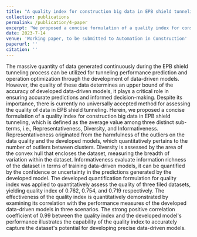 ```yaml
---
title: "A quality index for construction big data in EPB shield tunneling"
collection: publications
permalink: /publication/4-paper
excerpt: 'We proposed a concise formulation of a quality index for construction big data in EPB shield tunneling, which is defined as the average value among three distinct sub-terms, i.e., Representativeness, Diversity, and Informativeness.'
date: 2023-7-14
venue: 'Working paper, to be submitted to Automation in Construction'
paperurl: ''
citation: ''
---
```

The massive quantity of data generated continuously during the EPB shield tunneling process can be utilized for tunneling performance prediction and operation optimization through the development of data-driven models. However, the quality of these data determines an upper bound of the accuracy of developed data-driven models, it plays a critical role in ensuring accurate predictions and informed decision-making. Despite its importance, there is currently no universally accepted method for assessing the quality of data in EPB shield tunneling. Herein, we proposed a concise formulation of a quality index for construction big data in EPB shield tunneling, which is defined as the average value among three distinct sub-terms, i.e., Representativeness, Diversity, and Informativeness. Representativeness originated from the harmfulness of the outliers on the data quality and the developed models, which quantitatively pertains to the number of outliers between clusters. Diversity is assessed by the area of the convex hull that encloses the dataset, measuring the breadth of variation within the dataset. Informativeness evaluate information richness of the dataset in terms of training data-driven models, it can be quantified by the confidence or uncertainty in the predictions generated by the developed model. The developed quantification formulation for quality index was applied to quantitatively assess the quality of three filed datasets, yielding quality index of 0.762, 0.754, and 0.719 respectively. The effectiveness of the quality index is quantitatively demonstrated by examining its correlation with the performance measures of the developed data-driven models in three scenarios. The strong positive correlation coefficient of 0.99 between the quality index and the developed model's performance illustrates the capability of the quality index to accurately capture the dataset's potential for developing precise data-driven models.

